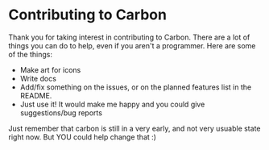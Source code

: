 # Contributing to Carbon
Thank you for taking interest in contributing to Carbon. There are a lot of things you can do to help, even if you aren't a programmer. Here are some of the things:
- Make art for icons
- Write docs
- Add/fix something on the issues, or on the planned features list in the README.
- Just use it! It would make me happy and you could give suggestions/bug reports

Just remember that carbon is still in a very early, and not very usuable state right now. But YOU could help change that :)

